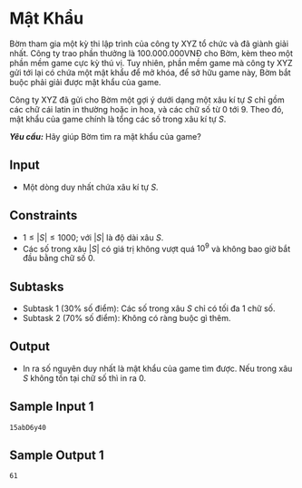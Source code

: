 # Mật Khẩu

Bờm tham gia một kỳ thi lập trình của công ty XYZ tổ chức và đã giành giải nhất. Công ty trao phần thưởng là 100.000.000VNĐ cho Bờm, kèm theo một phần mềm game cực kỳ thú vị. Tuy nhiên, phần mềm game mà công ty XYZ gửi tới lại có chứa một mật khẩu để mở khóa, để sở hữu game này, Bờm bắt buộc phải giải được mật khẩu của game.

Công ty XYZ đã gửi cho Bờm một gợi ý dưới dạng một xâu kí tự $S$ chỉ gồm các chữ cái latin in thường hoặc in hoa, và các chữ số từ $0$ tới $9$. Theo đó, mật khẩu của game chính là tổng các số trong xâu kí tự $S$.

***Yêu cầu:*** Hãy giúp Bờm tìm ra mật khẩu của game?

## Input

- Một dòng duy nhất chứa xâu kí tự $S$.

## Constraints

- $1 \le |S| \le 1000;$ với $|S|$ là độ dài xâu $S$.
- Các số trong xâu $|S|$ có giá trị không vượt quá $10^{9}$ và không bao giờ bắt đầu bằng chữ số $0$.

## Subtasks

- Subtask $1$ ($30\%$ số điểm): Các số trong xâu $S$ chỉ có tối đa $1$ chữ số.
- Subtask $2$ ($70\%$ số điểm): Không có ràng buộc gì thêm.

## Output

- In ra số nguyên duy nhất là mật khẩu của game tìm được. Nếu trong xâu $S$ không tồn tại chữ số thì in ra $0$.

## Sample Input 1

```
15abD6y40
```

## Sample Output 1

```
61
```


